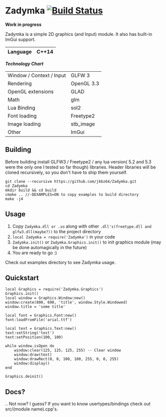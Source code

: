 # Zadymka [![Build Status](https://travis-ci.org/jkbz64/Zadymka.svg?branch=master)](https://travis-ci.org/jkbz64/Zadymka)
**Work in progress**

Zadymka is a simple 2D graphics (and Input) module. It also has built-in ImGui support.

| Language    | C++14  |
|-----------	|-------------	|

***Technology Chart***

|           |               |
|-----------	|-------------	|
| Window / Context / Input |  GLFW 3    |
| Rendering 	| OpenGL 3.3  	|
| OpenGL extensions | GLAD    |
| Math        | glm           |
| Lua Binding 	| sol2       |
| Font loading | Freetype2 |
| Image loading | stb_image |
| Other |ImGui |

##  Building
Before building install GLFW3 / Freetype2 / any lua version( 5.2 and 5.3 were the only one I tested so far though) libraries. Header libraries will be cloned recursively, so you don't have to ship them yourself.
```
git clone --recursive https://github.com/jkbz64/Zadymka.git
cd Zadymka
mkdir build && cd build
cmake .. //-DEXAMPLES=ON to copy examples to build directory
make -j4
```

## Usage
1. Copy `Zadymka.dll or .so` along with other `.dll's(freetype.dll and glfw3.dll(maybe?))` to the project directory
2. `local Zadymka = require('Zadymka')` in your code
3. `Zadymka.init()` or `Zadymka.Graphics.init()` to init graphics module (may be done automagically in the future)
4. You are ready to go :)

Check out examples directory to see Zadymka usage.

## Quickstart

```
local Graphics = require('Zadymka.Graphics')
Graphics.init()
local window = Graphics.Window:new()
window:create(800, 600, 'title', window.Style.Windowed)
window.title = 'some title'

local font = Graphics.Font:new()
font:loadFromFile('arial.ttf')

local text = Graphics.Text:new()
text:setString('test')
text:setPosition(100, 100)

while window.isOpen do
    window:clear(125, 125, 125, 255) -- Clear window
    window:draw(text)
    window:drawRect(0, 0, 100, 100, 255, 0, 0, 255)
    window:display()
end

Graphics.deinit()
```

## Docs?
.. Not now? I guess?
If you want to know usertypes/bindings check out src/(module name).cpp's.
